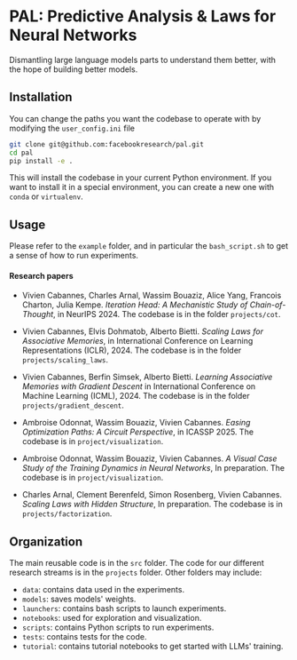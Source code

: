 # PAL: Predictive Analysis & Laws for Neural Networks

Dismantling large language models parts to understand them better, with the hope of building better models.

## Installation
You can change the paths you want the codebase to operate with by modifying the `user_config.ini` file
```bash
git clone git@github.com:facebookresearch/pal.git
cd pal
pip install -e .
```
This will install the codebase in your current Python environment.
If you want to install it in a special environment, you can create a new one with `conda` or `virtualenv`.

## Usage
Please refer to the `example` folder, and in particular the `bash_script.sh` to get a sense of how to run experiments.

#### Research papers
- Vivien Cabannes, Charles Arnal, Wassim Bouaziz, Alice Yang, Francois Charton, Julia Kempe. *Iteration Head: A Mechanistic Study of Chain-of-Thought*, in NeurIPS 2024. The codebase is in the folder `projects/cot`.

- Vivien Cabannes, Elvis Dohmatob, Alberto Bietti. *Scaling Laws for Associative Memories*, in International Conference on Learning Representations (ICLR), 2024. The codebase is in the folder `projects/scaling_laws`.

- Vivien Cabannes, Berfin Simsek, Alberto Bietti. *Learning Associative Memories with Gradient Descent* in International Conference on Machine Learning (ICML), 2024. The codebase is in the folder `projects/gradient_descent`.

- Ambroise Odonnat, Wassim Bouaziz, Vivien Cabannes. *Easing Optimization Paths: A Circuit Perspective*, in ICASSP 2025. The codebase is in `project/visualization`.

- Ambroise Odonnat, Wassim Bouaziz, Vivien Cabannes. *A Visual Case Study of the Training Dynamics in Neural Networks*, In preparation. The codebase is in `project/visualization`.

- Charles Arnal, Clement Berenfeld, Simon Rosenberg, Vivien Cabannes. *Scaling Laws with Hidden Structure*, In preparation. The codebase is in `projects/factorization`.

## Organization
The main reusable code is in the `src` folder.
The code for our different research streams is in the `projects` folder.
Other folders may include:
- `data`: contains data used in the experiments.
- `models`: saves models' weights.
- `launchers`: contains bash scripts to launch experiments.
- `notebooks`: used for exploration and visualization.
- `scripts`: contains Python scripts to run experiments.
- `tests`: contains tests for the code.
- `tutorial`: contains tutorial notebooks to get started with LLMs' training.
